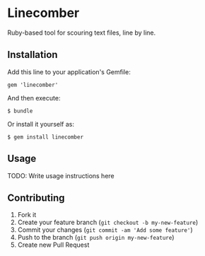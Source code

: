 
# Linecomber

Ruby-based tool for scouring text files, line by line.

## Installation

Add this line to your application's Gemfile:

    gem 'linecomber'

And then execute:

    $ bundle

Or install it yourself as:

    $ gem install linecomber

## Usage

TODO: Write usage instructions here

## Contributing

1. Fork it
2. Create your feature branch (`git checkout -b my-new-feature`)
3. Commit your changes (`git commit -am 'Add some feature'`)
4. Push to the branch (`git push origin my-new-feature`)
5. Create new Pull Request
